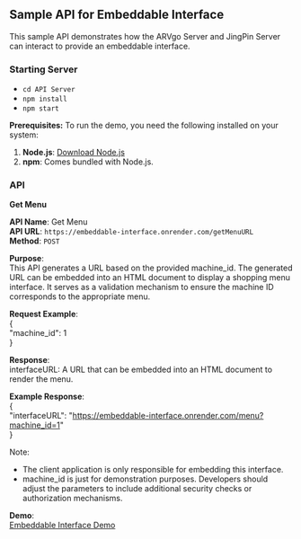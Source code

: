 ## **Sample API for Embeddable Interface**

This sample API demonstrates how the ARVgo Server and JingPin Server can interact to provide an embeddable interface.

### **Starting Server**
- `cd API Server`
- `npm install` 
- `npm start`

**Prerequisites:**
To run the demo, you need the following installed on your system:
1. **Node.js**: [Download Node.js](https://nodejs.org/)
2. **npm**: Comes bundled with Node.js.


### **API**

**Get Menu**

**API Name**: Get Menu  
**API URL**: `https://embeddable-interface.onrender.com/getMenuURL`  
**Method**: `POST` 

**Purpose**:  
This API generates a URL based on the provided machine_id. The generated URL can be embedded into an HTML document to display a shopping menu interface. It serves as a validation mechanism to ensure the machine ID corresponds to the appropriate menu.

**Request Example**:  
{    
"machine_id": 1     
}

**Response**:  
interfaceURL: A URL that can be embedded into an HTML document to render the menu.

**Example Response**:   
{  
  "interfaceURL": "https://embeddable-interface.onrender.com/menu?machine_id=1"    
}   

Note:  
 - The client application is only responsible for embedding this interface.
 -  machine_id is just for demonstration purposes. Developers should adjust the parameters to include additional security checks or authorization mechanisms.



**Demo**:  
[Embeddable Interface Demo](https://heinminhtun1999.github.io/embeddable-interface/)
